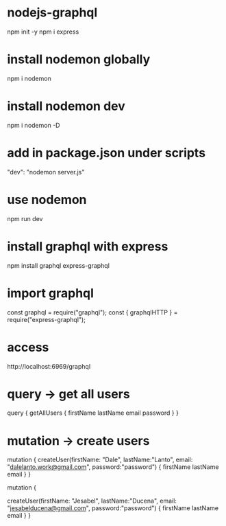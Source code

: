 # nodejs-graphql
npm init -y
npm i express

# install nodemon globally
npm i nodemon

# install nodemon dev
npm i nodemon -D

# add in package.json under scripts
"dev": "nodemon server.js"

# use nodemon
npm run dev

# install graphql with express
npm install graphql express-graphql

# import graphql
const graphql = require("graphql");
const { graphqlHTTP } = require("express-graphql");

# access 
http://localhost:6969/graphql

# query -> get all users
query {
  getAllUsers {
    firstName
    lastName
    email
    password
  }
}

# mutation -> create users
mutation {
createUser(firstName: "Dale", lastName:"Lanto", email: "dalelanto.work@gmail.com", password:"password") {
    firstName
    lastName
    email
  }
}

mutation {
  
  createUser(firstName: "Jesabel", lastName:"Ducena", email: "jesabelducena@gmail.com", password:"password") {
    firstName
    lastName
    email
  }
}

